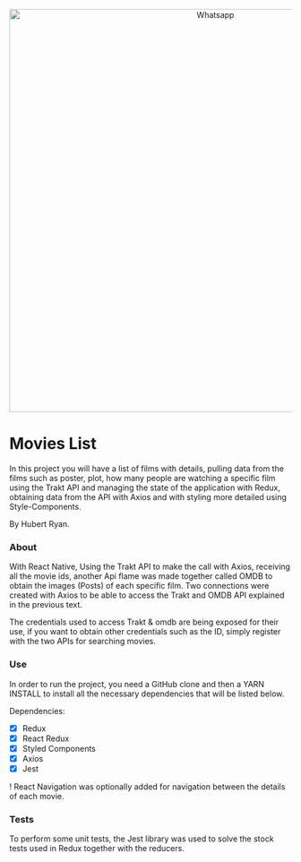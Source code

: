 <p align="center">
  <img src="https://imgur.com/3OrkujX.png" width="720" title="Whatsapp">
</p>

# Movies List

In this project you will have a list of films with details, pulling data from the films such as poster, plot, how many people are watching a specific film using the Trakt API and managing the state of the application with Redux, obtaining data from the API with Axios and with styling more detailed using Style-Components.

By Hubert Ryan.

### About

With React Native, Using the Trakt API to make the call with Axios, receiving all the movie ids, another Api flame was made together called OMDB to obtain the images (Posts) of each specific film. Two connections were created with Axios to be able to access the Trakt and OMDB API explained in the previous text.

The credentials used to access Trakt & omdb are being exposed for their use, if you want to obtain other credentials such as the ID, simply register with the two APIs for searching movies.

### Use

In order to run the project, you need a GitHub clone and then a YARN INSTALL to install all the necessary dependencies that will be listed below.

Dependencies:

- [x] Redux
- [x] React Redux
- [x] Styled Components
- [x] Axios
- [x] Jest

! React Navigation was optionally added for navigation between the details of each movie.

### Tests

To perform some unit tests, the Jest library was used to solve the stock tests used in Redux together with the reducers.

